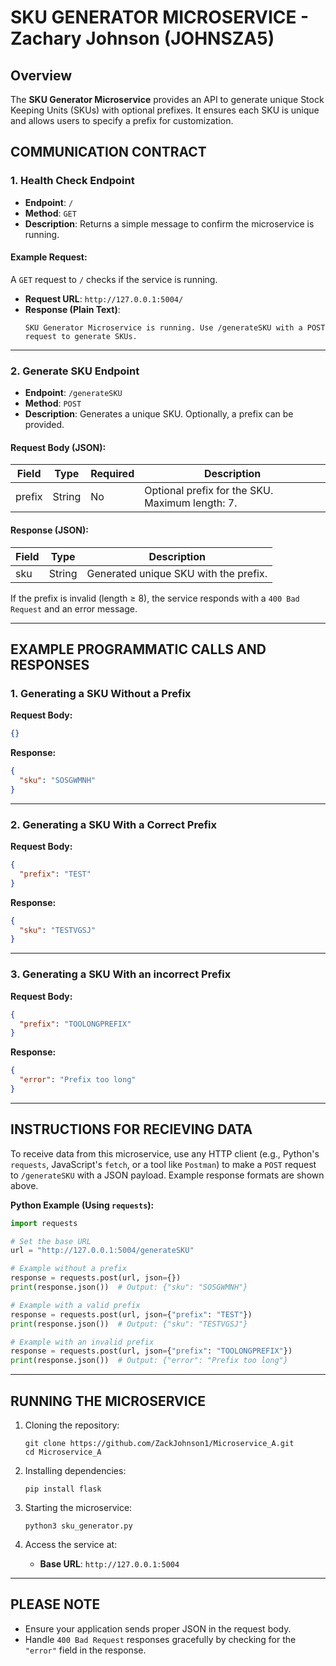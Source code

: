 # SKU GENERATOR MICROSERVICE - Zachary Johnson (JOHNSZA5)

## Overview
The **SKU Generator Microservice** provides an API to generate unique Stock Keeping Units (SKUs) with optional prefixes. It ensures each SKU is unique and allows users to specify a prefix for customization. 

## COMMUNICATION CONTRACT 

### 1. Health Check Endpoint
- **Endpoint**: `/`
- **Method**: `GET`
- **Description**: Returns a simple message to confirm the microservice is running.

#### Example Request:
A `GET` request to `/` checks if the service is running.

- **Request URL**: `http://127.0.0.1:5004/`
- **Response (Plain Text)**:  
  ```
  SKU Generator Microservice is running. Use /generateSKU with a POST request to generate SKUs.
  ```

---

### 2. Generate SKU Endpoint
- **Endpoint**: `/generateSKU`
- **Method**: `POST`
- **Description**: Generates a unique SKU. Optionally, a prefix can be provided.

#### Request Body (JSON):
| Field  | Type   | Required | Description                                      |
|--------|--------|----------|--------------------------------------------------|
| prefix | String | No       | Optional prefix for the SKU. Maximum length: 7. |

#### Response (JSON):
| Field | Type   | Description                          |
|-------|--------|--------------------------------------|
| sku   | String | Generated unique SKU with the prefix.|

If the prefix is invalid (length ≥ 8), the service responds with a `400 Bad Request` and an error message.

---

## EXAMPLE PROGRAMMATIC CALLS AND RESPONSES

### 1. Generating a SKU Without a Prefix
**Request Body:**
```json
{}
```

**Response:**
```json
{
  "sku": "SOSGWMNH"
}
```

---

### 2. Generating a SKU With a Correct Prefix
**Request Body:**
```json
{
  "prefix": "TEST"
}
```

**Response:**
```json
{
  "sku": "TESTVGSJ"
}
```

---

### 3. Generating a SKU With an incorrect Prefix
**Request Body:**
```json
{
  "prefix": "TOOLONGPREFIX"
}
```

**Response:**
```json
{
  "error": "Prefix too long"
}
```

---

## INSTRUCTIONS FOR RECIEVING DATA
To receive data from this microservice, use any HTTP client (e.g., Python's `requests`, JavaScript's `fetch`, or a tool like `Postman`) to make a `POST` request to `/generateSKU` with a JSON payload. Example response formats are shown above.

**Python Example (Using `requests`):**
```python
import requests

# Set the base URL
url = "http://127.0.0.1:5004/generateSKU"

# Example without a prefix
response = requests.post(url, json={})
print(response.json())  # Output: {"sku": "SOSGWMNH"}

# Example with a valid prefix
response = requests.post(url, json={"prefix": "TEST"})
print(response.json())  # Output: {"sku": "TESTVGSJ"}

# Example with an invalid prefix
response = requests.post(url, json={"prefix": "TOOLONGPREFIX"})
print(response.json())  # Output: {"error": "Prefix too long"}
```

---

## RUNNING THE MICROSERVICE

1. Cloning the repository:
   ```
   git clone https://github.com/ZackJohnson1/Microservice_A.git
   cd Microservice_A
   ```

2. Installing dependencies:
   ```
   pip install flask
   ```

3. Starting the microservice:
   ```
   python3 sku_generator.py
   ```

4. Access the service at:
   - **Base URL**: `http://127.0.0.1:5004`

---

## PLEASE NOTE
- Ensure your application sends proper JSON in the request body.
- Handle `400 Bad Request` responses gracefully by checking for the `"error"` field in the response.
